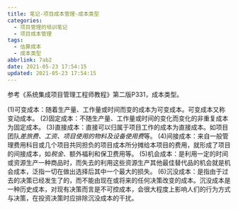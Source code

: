 ```yaml
---
title: 笔记-项目成本管理-成本类型
categories:
  - 项目管理的培训笔记
  - 项目成本管理
tags:
  - 估算成本
  - 成本类型
abbrlink: 7ab2
date: 2021-05-23 17:54:15
updated: 2021-05-23 17:54:15
---
```



参考《系统集成项目管理工程师教程》第二版P331，成本类型。

(1)可变成本：随着生产量、工作量或时间而变的成本为可变成本。可变成本又称变动成本。
(2)固定成本：不随生产量、工作量或时间的变化而变化的非重复成本为固定成本。
(3)直接成本：直接可以归属于项目工作的成本为直接成本。如项目团队*差旅费、工资、项目使用的物料及设备使用费*等。
(4)间接成本：来自一般管理费用科目或几个项目共同担负的项目成本所分摊给本项目的费用，就形成了项目的间接成本，如*税金*、额外福利和保卫费用等。
(5)机会成本：是利用一定的时间或资源生产一种商品时，而失去的利用这些资源生产其他最佳替代品的机会就是机会成本，泛指一切在做出选择后其中一个最大的损失。
(6)沉没成本：是指由于过去的决策已经发生了的，而不能由现在或将来的任何决策改变的成本。沉没成本是一种历史成本，对现有决策而言是不可控成本，会很大程度上影响人们的行为方式与决策，在投资决策时应排除沉没成本的干扰。
